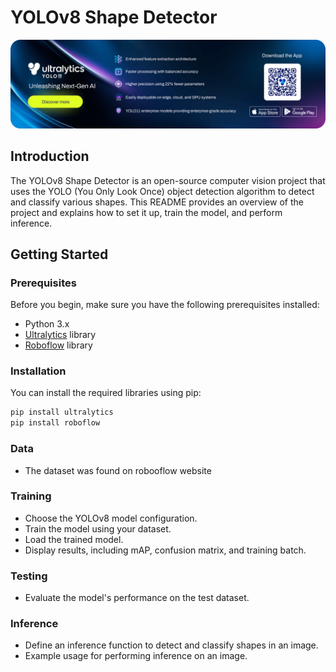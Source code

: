 # YOLOv8 Shape Detector

![YOLOv8 Logo](https://raw.githubusercontent.com/ultralytics/assets/main/yolov8/banner-yolov8.png)

## Introduction

The YOLOv8 Shape Detector is an open-source computer vision project that uses the YOLO (You Only Look Once) object detection algorithm to detect and classify various shapes. This README provides an overview of the project and explains how to set it up, train the model, and perform inference.

## Getting Started

### Prerequisites

Before you begin, make sure you have the following prerequisites installed:

- Python 3.x
- [Ultralytics](https://github.com/ultralytics/ultralytics) library
- [Roboflow](https://pypi.org/project/roboflow/) library

### Installation

You can install the required libraries using pip:

```bash
pip install ultralytics
pip install roboflow
```

### Data
- The dataset was found on robooflow website

### Training
- Choose the YOLOv8 model configuration.
- Train the model using your dataset.
- Load the trained model.
- Display results, including mAP, confusion matrix, and training batch.

### Testing
- Evaluate the model's performance on the test dataset.

### Inference
- Define an inference function to detect and classify shapes in an image.
- Example usage for performing inference on an image.

